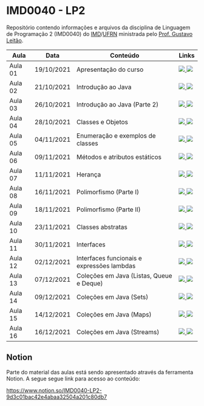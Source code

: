 # IMD0040 - LP2

Repositório contendo informações e arquivos da disciplina de Linguagem de Programação 2 (IMD0040) do [IMD](https://imd.ufrn.br)/[UFRN](https://ufrn.br) ministrada pelo [Prof. Gustavo Leitão](https://sigaa.ufrn.br/sigaa/public/docente/portal.jsf?siape=1775264).


| Aula              | Data       | Conteúdo     |   Links     |
|-------------------|------------|--------------|--------------|
| Aula 01           | 19/10/2021 | Apresentação do curso | <a href="https://github.com/gustavoleitao/imd0040-2021.2/blob/main/slides/aula01-lp2.pdf" target="_blank"><img src="https://img.shields.io/badge/-Slides-008ED2?style=flat-square&logo=adobe-acrobat-reader" /> <a target="_blank" href="https://youtu.be/EP-Ivn22Vd0"><img src="https://img.shields.io/badge/-Videoaula-ff0000?style=flat-square&logo=youtube"></a></a> |
| Aula 02           | 21/10/2021 | Introdução ao Java | <a href="https://github.com/gustavoleitao/imd0040-2021.2/blob/main/slides/aula02-lp2.pdf" target="_blank"><img src="https://img.shields.io/badge/-Slides-008ED2?style=flat-square&logo=adobe-acrobat-reader" /> <a target="_blank" href="https://youtu.be/k7TKC74gGT8"><img src="https://img.shields.io/badge/-Videoaula-ff0000?style=flat-square&logo=youtube"></a></a> |
| Aula 03           | 26/10/2021 | Introdução ao Java (Parte 2) | <a href="https://github.com/gustavoleitao/imd0040-2021.2/blob/main/slides/aula03-lp2.pdf" target="_blank"><img src="https://img.shields.io/badge/-Slides-008ED2?style=flat-square&logo=adobe-acrobat-reader" /> <a target="_blank" href="https://youtu.be/CBodb9zVU2g"><img src="https://img.shields.io/badge/-Videoaula-ff0000?style=flat-square&logo=youtube"></a></a> |
| Aula 04           | 28/10/2021 | Classes e Objetos | <a href="https://github.com/gustavoleitao/imd0040-2021.2/blob/main/slides/aula04-lp2.pdf" target="_blank"><img src="https://img.shields.io/badge/-Slides-008ED2?style=flat-square&logo=adobe-acrobat-reader" /> <a target="_blank" href="https://youtu.be/5p3U7C4KuR8"><img src="https://img.shields.io/badge/-Videoaula-ff0000?style=flat-square&logo=youtube"></a></a> |
| Aula 05           | 04/11/2021 | Enumeração e exemplos de classes | <a href="https://www.notion.so/Aula-04-ef5d2284213048ff8b23341f697b34c5" target="_blank"><img src="https://img.shields.io/badge/-Notion-6602FF?style=flat-square&logo=notion" /> <a target="_blank" href="https://youtu.be/xxBdqs0r4zM"><img src="https://img.shields.io/badge/-Videoaula-ff0000?style=flat-square&logo=youtube"></a></a> |
| Aula 06           | 09/11/2021 | Métodos e atributos estáticos | <a href="https://happy-wool-a9a.notion.site/Aula-06-f2292cb0a5064284b066b4bdf067ca7e" target="_blank"><img src="https://img.shields.io/badge/-Notion-6602FF?style=flat-square&logo=notion" /> <a target="_blank" href="https://youtu.be/545ZUl-gLNY"><img src="https://img.shields.io/badge/-Videoaula-ff0000?style=flat-square&logo=youtube"></a></a> |
| Aula 07           | 11/11/2021 | Herança | <a href="https://happy-wool-a9a.notion.site/Aula-07-Heran-a-946f13c386d14ce4a14909310eb8076d" target="_blank"><img src="https://img.shields.io/badge/-Notion-6602FF?style=flat-square&logo=notion" /> <a target="_blank" href="https://youtu.be/BBJAsfu7jow"><img src="https://img.shields.io/badge/-Videoaula-ff0000?style=flat-square&logo=youtube"></a></a> |
| Aula 08           | 16/11/2021 | Polimorfismo (Parte I)  | <a href="https://happy-wool-a9a.notion.site/Aula-08-Polimorfismo-Parte-1-620c7ff23a614b329743db74f7cda4b5" target="_blank"><img src="https://img.shields.io/badge/-Notion-6602FF?style=flat-square&logo=notion" /> <a target="_blank" href="https://youtu.be/ly2yxNxjKDc"><img src="https://img.shields.io/badge/-Videoaula-ff0000?style=flat-square&logo=youtube"></a></a> |
| Aula 09           | 18/11/2021 | Polimorfismo (Parte II)  | <a href="https://happy-wool-a9a.notion.site/Aula-09-Polimosfismo-Parte-II-888399464a4b4fd3991201cb757712b6" target="_blank"><img src="https://img.shields.io/badge/-Notion-6602FF?style=flat-square&logo=notion" /> <a target="_blank" href="https://youtu.be/uCzQmx2pzfQ"><img src="https://img.shields.io/badge/-Videoaula-ff0000?style=flat-square&logo=youtube"></a></a> |
| Aula 10           | 23/11/2021 | Classes abstratas  | <a href="https://happy-wool-a9a.notion.site/Aula-10-Classes-Abstratas-f7a02fd189174790ad5c9e4fda8adfca" target="_blank"><img src="https://img.shields.io/badge/-Notion-6602FF?style=flat-square&logo=notion" /> <a target="_blank" href="https://youtu.be/joaZoreLCM8"><img src="https://img.shields.io/badge/-Videoaula-ff0000?style=flat-square&logo=youtube"></a></a> |
| Aula 11           | 30/11/2021 | Interfaces  | <a href="https://happy-wool-a9a.notion.site/Aula-11-Interfaces-ca99beb9d32645bc843de639d7887c57" target="_blank"><img src="https://img.shields.io/badge/-Notion-6602FF?style=flat-square&logo=notion" /> <a target="_blank" href="https://youtu.be/ALTfNQdVeQk"><img src="https://img.shields.io/badge/-Videoaula-ff0000?style=flat-square&logo=youtube"></a></a> |
| Aula 12           | 02/12/2021 | Interfaces funcionais e expressões lambdas | <a href="https://happy-wool-a9a.notion.site/Aula-12-Interfaces-Funcionais-e-Express-es-lambdas-8020d2d781134d158ae4aeb5305a479c" target="_blank"><img src="https://img.shields.io/badge/-Notion-6602FF?style=flat-square&logo=notion" /> <a target="_blank" href="https://youtu.be/ux47Ell-hGY"><img src="https://img.shields.io/badge/-Videoaula-ff0000?style=flat-square&logo=youtube"></a></a> |
| Aula 13           | 07/12/2021 | Coleções em Java (Listas, Queue e Deque) | <a href="https://happy-wool-a9a.notion.site/Aula-13-Cole-es-ca3819e670e2449d89b901835389bb67" target="_blank"><img src="https://img.shields.io/badge/-Notion-6602FF?style=flat-square&logo=notion" /> <a target="_blank" href="https://youtu.be/kcpHyCEFmY0"><img src="https://img.shields.io/badge/-Videoaula-ff0000?style=flat-square&logo=youtube"></a></a> |
| Aula 14           | 09/12/2021 | Coleções em Java (Sets) | <a href="https://happy-wool-a9a.notion.site/Aula-14-Sets-a2620c4df58e4a3ab6c139c0b7d38913" target="_blank"><img src="https://img.shields.io/badge/-Notion-6602FF?style=flat-square&logo=notion" /> <a target="_blank" href="https://youtu.be/FdNTiYzJ6LU"><img src="https://img.shields.io/badge/-Videoaula-ff0000?style=flat-square&logo=youtube"></a></a> |
| Aula 15           | 14/12/2021 | Coleções em Java (Maps) | <a href="https://happy-wool-a9a.notion.site/Aula-15-Maps-325883b2997b47448cb3757780396a83" target="_blank"><img src="https://img.shields.io/badge/-Notion-6602FF?style=flat-square&logo=notion" /> <a target="_blank" href="https://youtu.be/w1yxxYrNJjA"><img src="https://img.shields.io/badge/-Videoaula-ff0000?style=flat-square&logo=youtube"></a></a> |
| Aula 16           | 16/12/2021 | Coleções em Java (Streams) | <a href="https://happy-wool-a9a.notion.site/Aula-16-Streams-a393c5d3aaa3429a9f2c4a8d0a005554" target="_blank"><img src="https://img.shields.io/badge/-Notion-6602FF?style=flat-square&logo=notion" /> <a target="_blank" href="https://youtu.be/FRchUYHrDxY"><img src="https://img.shields.io/badge/-Videoaula-ff0000?style=flat-square&logo=youtube"></a></a> |


## Notion

Parte do material das aulas está sendo apresentado através da ferramenta Notion. A segue segue link para acesso ao conteúdo:

https://www.notion.so/IMD0040-LP2-9d3c01bac42e4abaa32504a201c80db7







